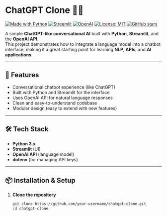 # ChatGPT Clone 💬🧠

[![Made with Python](https://img.shields.io/badge/Made%20with-Python-3776AB?logo=python&logoColor=white)](https://www.python.org/)
[![Streamlit](https://img.shields.io/badge/Framework-Streamlit-FF4B4B?logo=streamlit&logoColor=white)](https://streamlit.io)
[![OpenAI](https://img.shields.io/badge/API-OpenAI-412991?logo=openai&logoColor=white)](https://openai.com)
[![License: MIT](https://img.shields.io/badge/License-MIT-green.svg)](LICENSE)
[![GitHub stars](https://img.shields.io/github/stars/your-username/chatgpt-clone?style=social)](https://github.com/your-username/chatgpt-clone/stargazers)


A simple **ChatGPT-like conversational AI** built with **Python**, **Streamlit**, and the **OpenAI API**.  
This project demonstrates how to integrate a language model into a chatbot interface, making it a great starting point for learning **NLP**, **APIs**, and **AI applications**.  

---

## 🚀 Features
- Conversational chatbot experience (like ChatGPT)  
- Built with Python and Streamlit for the interface  
- Uses OpenAI API for natural language responses  
- Clean and easy-to-understand codebase  
- Modular design (easy to extend with new features)  

---

## 🛠️ Tech Stack
- **Python 3.x**  
- **Streamlit** (UI)  
- **OpenAI API** (language model)  
- **dotenv** (for managing API keys)  

---

## 📦 Installation & Setup

1. **Clone the repository**  
   ```bash
   git clone https://github.com/your-username/chatgpt-clone.git
   cd chatgpt-clone

